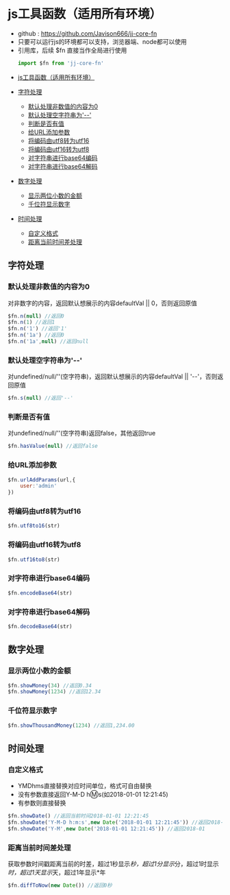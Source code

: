# js工具函数（适用所有环境）
- github : https://github.com/Javison666/jj-core-fn
- 只要可以运行js的环境都可以支持，浏览器端、node都可以使用
- 引用库，后续 $fn 直接当作全局进行使用
    ```js
    import $fn from 'jj-core-fn'
    ```
<!-- START doctoc generated TOC please keep comment here to allow auto update -->
<!-- DON'T EDIT THIS SECTION, INSTEAD RE-RUN doctoc TO UPDATE -->
- [js工具函数（适用所有环境）](#js%E5%B7%A5%E5%85%B7%E5%87%BD%E6%95%B0%E9%80%82%E7%94%A8%E6%89%80%E6%9C%89%E7%8E%AF%E5%A2%83)

- [字符处理](#%E5%AD%97%E7%AC%A6%E5%A4%84%E7%90%86)
  - [默认处理非数值的内容为0](#%E9%BB%98%E8%AE%A4%E5%A4%84%E7%90%86%E9%9D%9E%E6%95%B0%E5%80%BC%E7%9A%84%E5%86%85%E5%AE%B9%E4%B8%BA0)
  - [默认处理空字符串为'--'](#%E9%BB%98%E8%AE%A4%E5%A4%84%E7%90%86%E7%A9%BA%E5%AD%97%E7%AC%A6%E4%B8%B2%E4%B8%BA--)
  - [判断是否有值](#%E5%88%A4%E6%96%AD%E6%98%AF%E5%90%A6%E6%9C%89%E5%80%BC)
  - [给URL添加参数](#%E7%BB%99url%E6%B7%BB%E5%8A%A0%E5%8F%82%E6%95%B0)
  - [将编码由utf8转为utf16](#%E5%B0%86%E7%BC%96%E7%A0%81%E7%94%B1utf8%E8%BD%AC%E4%B8%BAutf16)
  - [将编码由utf16转为utf8](#%E5%B0%86%E7%BC%96%E7%A0%81%E7%94%B1utf16%E8%BD%AC%E4%B8%BAutf8)
  - [对字符串进行base64编码](#%E5%AF%B9%E5%AD%97%E7%AC%A6%E4%B8%B2%E8%BF%9B%E8%A1%8Cbase64%E7%BC%96%E7%A0%81)
  - [对字符串进行base64解码](#%E5%AF%B9%E5%AD%97%E7%AC%A6%E4%B8%B2%E8%BF%9B%E8%A1%8Cbase64%E8%A7%A3%E7%A0%81)
- [数字处理](#%E6%95%B0%E5%AD%97%E5%A4%84%E7%90%86)
  - [显示两位小数的金额](#%E6%98%BE%E7%A4%BA%E4%B8%A4%E4%BD%8D%E5%B0%8F%E6%95%B0%E7%9A%84%E9%87%91%E9%A2%9D)
  - [千位符显示数字](#%E5%8D%83%E4%BD%8D%E7%AC%A6%E6%98%BE%E7%A4%BA%E6%95%B0%E5%AD%97)
- [时间处理](#%E6%97%B6%E9%97%B4%E5%A4%84%E7%90%86)
  - [自定义格式](#%E8%87%AA%E5%AE%9A%E4%B9%89%E6%A0%BC%E5%BC%8F)
  - [距离当前时间差处理](#%E8%B7%9D%E7%A6%BB%E5%BD%93%E5%89%8D%E6%97%B6%E9%97%B4%E5%B7%AE%E5%A4%84%E7%90%86)

<!-- END doctoc generated TOC please keep comment here to allow auto update -->


## 字符处理
### 默认处理非数值的内容为0
对非数字的内容，返回默认想展示的内容defaultVal || 0，否则返回原值
```js
$fn.n(null) //返回0
$fn.n(1) //返回1
$fn.n('1') //返回'1'
$fn.n('1a') //返回0
$fn.n('1a',null) //返回null
```
### 默认处理空字符串为'--'
对undefined/null/''(空字符串)，返回默认想展示的内容defaultVal || '--'，否则返回原值
```js
$fn.s(null) //返回'--'
```
### 判断是否有值
对undefined/null/''(空字符串)返回false，其他返回true
```js
$fn.hasValue(null) //返回false
```
### 给URL添加参数
```js
$fn.urlAddParams(url,{
    user:'admin'
})
```
### 将编码由utf8转为utf16
```js
$fn.utf8to16(str) 
```
### 将编码由utf16转为utf8
```js
$fn.utf16to8(str) 
```
### 对字符串进行base64编码
```js
$fn.encodeBase64(str) 
```
### 对字符串进行base64解码
```js
$fn.decodeBase64(str) 
```

## 数字处理
### 显示两位小数的金额
```js
$fn.showMoney(34) //返回0.34
$fn.showMoney(1234) //返回12.34
```
### 千位符显示数字
```js
$fn.showThousandMoney(1234) //返回1,234.00
```

## 时间处理
### 自定义格式
* YMDhms直接替换对应时间单位，格式可自由替换
* 没有参数直接返回Y-M-D h:m:s(如2018-01-01 12:21:45)
* 有参数则直接替换
```js
$fn.showDate() //返回当前时间2018-01-01 12:21:45
$fn.showDate('Y-M-D h:m:s',new Date('2018-01-01 12:21:45')) //返回2018-01-01 12:21:45
$fn.showDate('Y-M',new Date('2018-01-01 12:21:45')) //返回2018-01
```

### 距离当前时间差处理
获取参数时间戳距离当前的时差，超过1秒显示*秒，超过1分显示*分，超过1时显示*时，超过1天显示*天，超过1年显示*年
```js
$fn.diffToNow(new Date()) //返回0秒
```